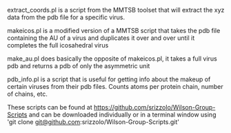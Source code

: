 extract_coords.pl is a script from the MMTSB toolset that will extract the xyz data from the pdb file for a specific virus.

makeicos.pl is a modified version of a MMTSB script that takes the pdb file containing the AU of a virus and duplicates it over and over until it completes the full icosahedral virus

make_au.pl does basically the opposite of makeicos.pl, it takes a full virus pdb and returns a pdb of only the asymmetric unit

pdb_info.pl is a script that is useful for getting info about the makeup of certain viruses from their pdb files. Counts atoms per protein chain, number of chains, etc. 

These scripts can be found at https://github.com/srizzolo/Wilson-Group-Scripts and can be downloaded individually or in a terminal window using 'git clone git@github.com:srizzolo/Wilson-Group-Scripts.git' 
